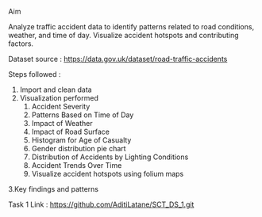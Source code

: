 Aim

Analyze traffic accident data to identify patterns related to road conditions, weather, and time of day. Visualize accident hotspots and contributing factors.

Dataset source : https://data.gov.uk/dataset/road-traffic-accidents

Steps followed : 

1. Import and clean data
2. Visualization performed
   1. Accident Severity
   2. Patterns Based on Time of Day
   3. Impact of Weather
   4. Impact of Road Surface
   5. Histogram for Age of Casualty
   6. Gender distribution pie chart
   7. Distribution of Accidents by Lighting Conditions
   8. Accident Trends Over Time
   9. Visualize accident hotspots using folium maps
       
3.Key findings and patterns

Task 1 Link : https://github.com/AditiLatane/SCT_DS_1.git
